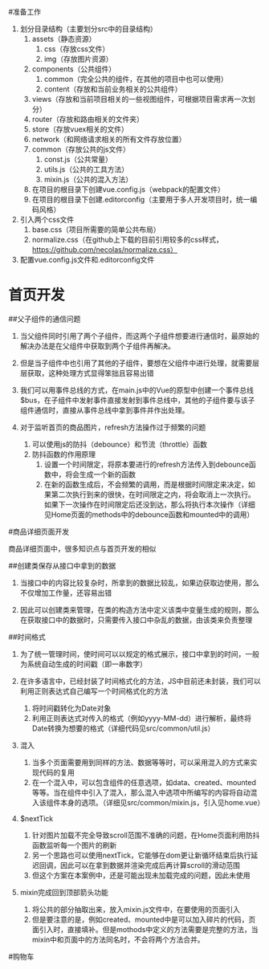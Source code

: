 #准备工作
1. 划分目录结构（主要划分src中的目录结构）
	1. assets（静态资源）
		1. css（存放css文件）
		2. img（存放图片资源）
	2. components（公共组件）
		1. common（完全公共的组件，在其他的项目中也可以使用）
		2. content（存放和当前业务相关的公共组件）
	3. views（存放和当前项目相关的一些视图组件，可根据项目需求再一次划分）
	4. router（存放和路由相关的文件夹）
	5. store（存放vuex相关的文件）
	6. network（和网络请求相关的所有文件存放位置）
	7. common（存放公共的js文件）
		1. const.js（公共常量）
		2. utils.js（公共的工具方法）
		3. mixin.js（公共的混入方法）
	8. 在项目的根目录下创建vue.config.js（webpack的配置文件）
	9. 在项目的根目录下创建.editorconfig（主要用于多人开发项目时，统一编码风格）
2. 引入两个css文件
	1. base.css（项目所需要的简单公共布局）
	2. normalize.css（在github上下载的目前引用较多的css样式，https://github.com/necolas/normalize.css）
3. 配置vue.config.js文件和.editorconfig文件
	
# 首页开发

##父子组件的通信问题

1. 当父组件同时引用了两个子组件，而这两个子组件想要进行通信时，最原始的解决办法是在父组件中获取到两个子组件再解决。

2. 但是当子组件中也引用了其他的子组件，要想在父组件中进行处理，就需要层层获取，这种处理方式显得笨拙且容易出错

3. 我们可以用事件总线的方式，在main.js中的Vue的原型中创建一个事件总线$bus，在子组件中发射事件直接发射到事件总线中，其他的子组件要与该子组件通信时，直接从事件总线中拿到事件并作出处理。
	

2. 对于监听首页的商品图片，refresh方法操作过于频繁的问题
	1. 可以使用js的防抖（debounce）和节流（throttle）函数
	2. 防抖函数的作用原理
		1. 设置一个时间限定，将原本要进行的refresh方法传入到debounce函数中，将会生成一个新的函数
		2. 在新的函数生成后，不会频繁的调用，而是根据时间限定来决定，如果第二次执行到来的很快，在时间限定之内，将会取消上一次执行。如果下一次操作在时间限定后还没到达，那么将执行本次操作（详细见Home页面的methods中的debounce函数和mounted中的调用）

#商品详细页面开发

商品详细页面中，很多知识点与首页开发的相似

##创建类保存从接口中拿到的数据

1. 当接口中的内容比较复杂时，所拿到的数据比较乱，如果边获取边使用，那么不仅增加工作量，还容易出错
	
2. 因此可以创建类来管理，在类的构造方法中定义该类中变量生成的规则，那么在获取接口中的数据时，只需要传入接口中杂乱的数据，由该类来负责整理

##时间格式
	
1. 为了统一管理时间，使时间可以以规定的格式展示，接口中拿到的时间，一般为系统自动生成的时间戳（即一串数字）
	
2. 在许多语言中，已经封装了时间格式化的方法，JS中目前还未封装，我们可以利用正则表达式自己编写一个时间格式化的方法
	1. 将时间戳转化为Date对象
	2. 利用正则表达式对传入的格式（例如yyyy-MM-dd）进行解析，最终将Date转换为想要的格式（详细代码见src/common/util.js）
	
3. 混入
	1. 当多个页面需要用到同样的方法、数据等等时，可以采用混入的方式来实现代码的复用
	2. 在一个混入中，可以包含组件的任意选项，如data、created、mounted等等。当在组件中引入了混入，那么混入中选项中所编写的内容将自动混入该组件本身的选项。（详细见src/common/mixin.js，引入见home.vue）

4. $nextTick
	1. 针对图片加载不完全导致scroll范围不准确的问题，在Home页面利用防抖函数监听每一个图片的刷新
	2. 另一个思路也可以使用nextTick，它能够在dom更让新循环结束后执行延迟回调，因此可以在拿到数据并渲染完成后再计算scroll的滑动范围
	3. 但这个方案在本案例中，还是可能出现未加载完成的问题，因此未使用

5. mixin完成回到顶部箭头功能
	1. 将公共的部分抽取出来，放入mixin.js文件中，在要使用的页面引入
	2. 但是要注意的是，例如created、mounted中是可以加入碎片的代码，页面引入时，直接填补。但是mothods中定义的方法需要是完整的方法，当mixin中和页面中的方法同名时，不会将两个方法合并。

#购物车

